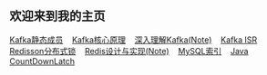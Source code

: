 ## 欢迎来到我的主页

[Kafka静态成员](kafka-static-membership.md) &nbsp;&nbsp;
[Kafka核心原理](kafka-main.md) &nbsp;&nbsp;
[深入理解Kafka(Note)](kafka-core.md) &nbsp;&nbsp;
[Kafka ISR](kafka-isr.md) &nbsp;&nbsp;
[Redisson分布式锁](java-redisson.md) &nbsp;&nbsp;
[Redis设计与实现(Note)](redis-design.md) &nbsp;&nbsp;
[MySQL索引](mysql-index.md) &nbsp;&nbsp;
[Java CountDownLatch](java-CountDownLatch.md) &nbsp;&nbsp;
